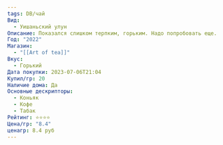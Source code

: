 ```yaml
---
tags: DB/чай
Вид:
  - Уишаньский улун
Описание: Показался слишком терпким, горьким. Надо попробовать еще.
Год: "2022"
Магазин:
  - "[[Art of tea]]"
Вкус:
  - Горький
Дата покупки: 2023-07-06T21:04
Купил/гр: 20
Наличие дома: Да
Основные дескрипторы:
  - Коньяк
  - Кофе
  - Табак
Рейтинг: ⭐️⭐️⭐️⭐️
Цена/гр: "8.4"
ценагр: 8.4 руб
---
```

